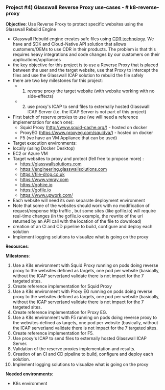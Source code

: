 ### Project #4) Glasswall Reverse Proxy use-cases - # k8-reverse-proxy

**Objective**: Use Reverse Proxy to protect specific websites using the Glasswall Rebuild Engine

- Glasswall Rebuild engine creates safe files using [CDR technology](https://glasswallsolutions.com/technology/). We have and SDK and Cloud-Native API solution that allows customers/OEMs to use CDR in their products. The problem is that this requires heavy integrations and code changes by our customers on their applications/appliances
- the key objective for this project is to use a Reverse Proxy that is placed between the user and the target website, use that Proxy to intercept the files and use the Glasswall ICAP solution to rebuild the file safely
- there are two key milestones for this project:
  - 1) reverse proxy the target website (with website working with no side-effects)
  - 2) use proxy's ICAP to send files to externally hosted Glasswall ICAP Server  (i.e. the ICAP Server is not part of this project) 
- First batch of reserve proxies to use (we will need a reference implementation for each one):
  - Squid Proxy (http://www.squid-cache.org/) - hosted on docker
  - ProxyEG (https://www.proxyeg.com/squidva/) - hosted on docker
  - F5 (we have an VM Appliance that can be used)
- Target execution environments:
 - locally (using Docker Desktop)
 - EC2 or Azure VM 
- Target websites to proxy and protect (fell free to propose more) :
  - https://glasswallsolutions.com
  - https://engineering.glasswallsolutions.com
  - https://file-drop.co.uk
  - https://www.vmray.com
  - https://gohire.io
  - https://gofile.io
  - https://www.upwork.com/
- Each website will need its own separate deployment environment 
- Note that some of the websites should work with no modification of request/response http traffic , but some sites (like gofile.io) will require real-time changes (in the gofile.io example, the rewrite of the url returned by an API call with the location of the file to download)
- creation of an CI and CD pipeline to build, configure and deploy each solution 
- Implement logging solutions to visualize what is going on the proxy

**Resources**:


**Milestones**:
1. Use a K8s environment with Squid Proxy running on pods doing reverse proxy to the websites defined as targets, one pod per website (basically, without the ICAP server)and validate there is not impact for the 7 targeted sites.
2. Create reference implementation for Squid Proxy 
3. Use a K8s environment with Proxy EG running on pods doing reverse proxy to the websites defined as targets, one pod per website (basically, without the ICAP server)and validate there is not impact for the 7 targeted sites.
4. Create reference implementation for Proxy EG.
5. Use a K8s environment with F5 running on pods doing reverse proxy to the websites defined as targets, one pod per website (basically, without the ICAP server)and validate there is not impact for the 7 targeted sites.
6. Create reference implementation for F5.
7. Use proxy's ICAP to send files to externally hosted Glasswall ICAP Server.
8. Validation of the reserve proxies implementation and results.
9. Creation of an CI and CD pipeline to build, configure and deploy each solution.
10. Implement logging solutions to visualize what is going on the proxy

**Needed environments**:

- K8s environment
